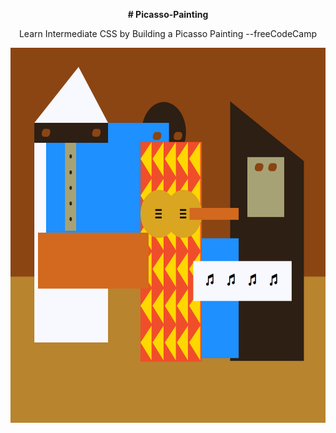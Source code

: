 <p align="center"><b># Picasso-Painting</b></p>
<p align="center">Learn Intermediate CSS by Building a Picasso Painting --freeCodeCamp</p>
<p align="center">
<img src="./img.png" alt="image" align="center" height="600px">
</p>
